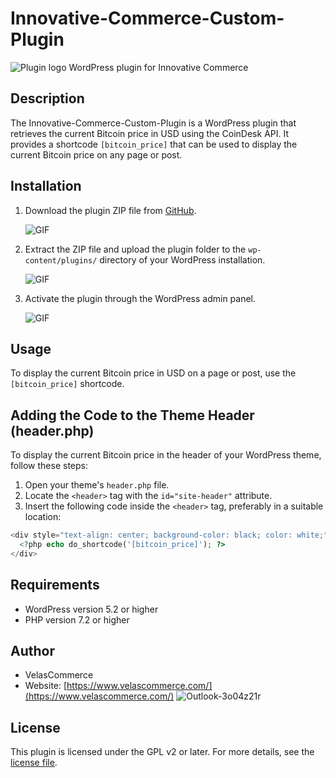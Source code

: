 # Innovative-Commerce-Custom-Plugin
![Plugin logo](https://github.com/LeanneSalva/Innovative-Commerce-Custom-Plugin/assets/123197122/fbfecc1e-cacf-4fb5-b2cf-2650eebec50e)
WordPress plugin for Innovative Commerce

## Description

The Innovative-Commerce-Custom-Plugin is a WordPress plugin that retrieves the current Bitcoin price in USD using the CoinDesk API. It provides a shortcode `[bitcoin_price]` that can be used to display the current Bitcoin price on any page or post.

## Installation

1. Download the plugin ZIP file from [GitHub](https://github.com/LeanneSalva/Innovative-Commerce-Custom-Plugin).

   ![GIF](https://export-download.canva.com/CaMWM/DAFkB8CaMWM/2/0-5530311659.gif?X-Amz-Algorithm=AWS4-HMAC-SHA256&X-Amz-Credential=AKIAJHKNGJLC2J7OGJ6Q%2F20230525%2Fus-east-1%2Fs3%2Faws4_request&X-Amz-Date=20230525T203441Z&X-Amz-Expires=75294&X-Amz-Signature=85d480e9dbf62a0284c1b66221fb24c3fedd20b86b3f187eef6a3ee819e20dcd&X-Amz-SignedHeaders=host&response-content-disposition=attachment%3B%20filename%2A%3DUTF-8%27%27Untitled%2520design.gif&response-expires=Fri%2C%2026%20May%202023%2017%3A29%3A35%20GMT)


2. Extract the ZIP file and upload the plugin folder to the `wp-content/plugins/` directory of your WordPress installation.

   ![GIF](https://export-download.canva.com/f7J-4/DAFkB9f7J-4/4/0-5531111063.gif?X-Amz-Algorithm=AWS4-HMAC-SHA256&X-Amz-Credential=AKIAJHKNGJLC2J7OGJ6Q%2F20230526%2Fus-east-1%2Fs3%2Faws4_request&X-Amz-Date=20230526T093800Z&X-Amz-Expires=27088&X-Amz-Signature=22444b9cbda89caa6a2ffede72f748a10cc6bbedd420914d1224916a3434e330&X-Amz-SignedHeaders=host&response-content-disposition=attachment%3B%20filename%2A%3DUTF-8%27%27Untitled%2520design.gif&response-expires=Fri%2C%2026%20May%202023%2017%3A09%3A28%20GMT)
   
3. Activate the plugin through the WordPress admin panel.

   ![GIF](https://export-download.canva.com/YaAGE/DAFkBzYaAGE/5/0-5531878138.gif?X-Amz-Algorithm=AWS4-HMAC-SHA256&X-Amz-Credential=AKIAJHKNGJLC2J7OGJ6Q%2F20230525%2Fus-east-1%2Fs3%2Faws4_request&X-Amz-Date=20230525T190133Z&X-Amz-Expires=80204&X-Amz-Signature=50542f8cca6ba16cc1edb4cb92da6fc3c13a97f778adcf46cd70d45b735a353d&X-Amz-SignedHeaders=host&response-content-disposition=attachment%3B%20filename%2A%3DUTF-8%27%27Untitled%2520design.gif&response-expires=Fri%2C%2026%20May%202023%2017%3A18%3A17%20GMT)
  

## Usage

To display the current Bitcoin price in USD on a page or post, use the `[bitcoin_price]` shortcode.

## Adding the Code to the Theme Header (header.php)

To display the current Bitcoin price in the header of your WordPress theme, follow these steps:

1. Open your theme's `header.php` file.
2. Locate the `<header>` tag with the `id="site-header"` attribute.
3. Insert the following code inside the `<header>` tag, preferably in a suitable location:

```php
<div style="text-align: center; background-color: black; color: white;">
  <?php echo do_shortcode('[bitcoin_price]'); ?>
</div>
```

## Requirements

- WordPress version 5.2 or higher
- PHP version 7.2 or higher

## Author

- VelasCommerce
- Website: [https://www.velascommerce.com/](https://www.velascommerce.com/)
![Outlook-3o04z21r](https://github.com/LeanneSalva/Innovative-Commerce-Custom-Plugin/assets/123197122/d645140b-b255-47da-91ee-f985e843d0c1)
## License

This plugin is licensed under the GPL v2 or later. For more details, see the [license file](https://www.gnu.org/licenses/gpl-2.0.html).



